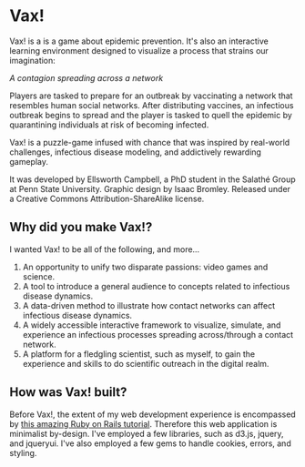 # Vax!

Vax! is a is a game about epidemic prevention. It's also an interactive learning environment designed to visualize a process that strains our imagination:

*A contagion spreading across a network*

Players are tasked to prepare for an outbreak by vaccinating a network that resembles human social networks. After distributing vaccines, an infectious outbreak begins to spread and the player is tasked to quell the epidemic by quarantining individuals at risk of becoming infected.

Vax! is a puzzle-game infused with chance that was inspired by real-world challenges, infectious disease modeling, and addictively rewarding gameplay.

It was developed by Ellsworth Campbell, a PhD student in the Salathé Group at Penn State University. Graphic design by Isaac Bromley. Released under a Creative Commons Attribution-ShareAlike license.

## Why did you make Vax!?

I wanted Vax! to be all of the following, and more…

1. An opportunity to unify two disparate passions: video games and science.
2. A tool to introduce a general audience to concepts related to infectious disease dynamics.
3. A data-driven method to illustrate how contact networks can affect infectious disease dynamics.
4. A widely accessible interactive framework to visualize, simulate, and experience an infectious processes spreading across/through a contact network.
5. A platform for a fledgling scientist, such as myself, to gain the experience and skills to do scientific outreach in the digital realm.

## How was Vax! built?

Before Vax!, the extent of my web development experience is encompassed by [this amazing Ruby on Rails tutorial](https://www.railstutorial.org/). Therefore this web application is minimalist by-design. I've employed a few libraries, such as d3.js, jquery, and jqueryui. I've also employed a few gems to handle cookies, errors, and styling.